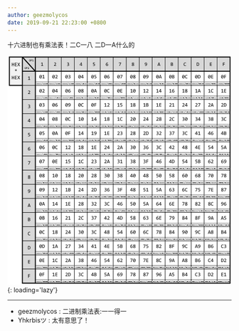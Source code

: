 ```yaml
---
author: geezmolycos
date: 2019-09-21 22:23:00 +0800
---
```


十六进制也有乘法表！二C一八 二D一A什么的

![](/assets/images/qq-zone/2019-09-21-hex.png){: loading='lazy'}

---

- geezmolycos : 二进制乘法表:一一得一
- Yhkrbisツ : 太有意思了！
